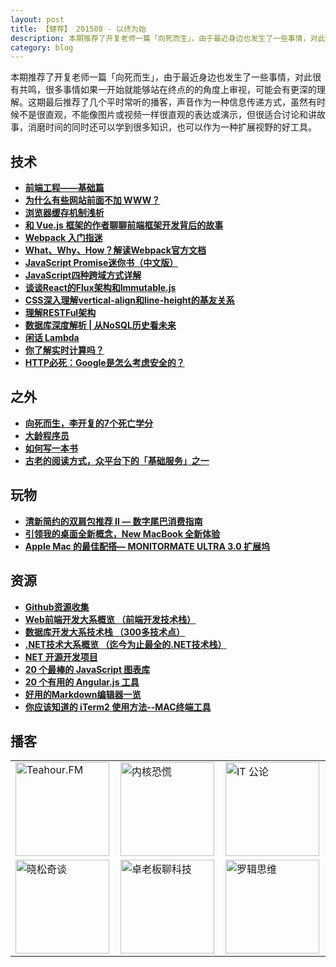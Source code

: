 ```yaml
---
layout: post
title: 【健荐】 201508 - 以终为始
description: 本期推荐了开复老师一篇「向死而生」，由于最近身边也发生了一些事情，对此很有共鸣，很多事情如果一开始就能够站在终点的的角度上审视，可能会有更深的理解。这期最后推荐了几个平时常听的播客，声音作为一种信息传递方式，虽然有时候不是很直观，不能像图片或视频一样很直观的表达或演示，但很适合讨论和讲故事，消磨时间的同时还可以学到很多知识，也可以作为一种扩展视野的好工具。
category: blog
---
```


本期推荐了开复老师一篇「向死而生」，由于最近身边也发生了一些事情，对此很有共鸣，很多事情如果一开始就能够站在终点的的角度上审视，可能会有更深的理解。这期最后推荐了几个平时常听的播客，声音作为一种信息传递方式，虽然有时候不是很直观，不能像图片或视频一样很直观的表达或演示，但很适合讨论和讲故事，消磨时间的同时还可以学到很多知识，也可以作为一种扩展视野的好工具。

## 技术
* **[前端工程——基础篇](https://github.com/fouber/blog/issues/10)**
* **[为什么有些网站前面不加 WWW？](http://www.leiphone.com/news/201508/mgHsZtTg4ycZwelM.html)**
* **[浏览器缓存机制浅析](http://mp.weixin.qq.com/s?__biz=MzAxODE2MjM1MA==&mid=209846596&idx=1&sn=803b9c256d17b2ca2c1cec1322ee19f0&scene=0#rd)**
* **[和 Vue.js 框架的作者聊聊前端框架开发背后的故事](http://teahour.fm/2015/08/16/vuejs-creator-evan-you.html)**
* **[Webpack 入门指迷](http://segmentfault.com/a/1190000002551952)**
* **[What、Why、How？解读Webpack官方文档](http://segmentfault.com/a/1190000003506497)**
* **[JavaScript Promise迷你书（中文版）](http://liubin.github.io/promises-book/)**
* **[JavaScript四种跨域方式详解](http://segmentfault.com/a/1190000003642057)**
* **[谈谈React的Flux架构和Immutable.js](http://wwsun.me/posts/flux-getting-started.html)**
* **[CSS深入理解vertical-align和line-height的基友关系](http://www.zhangxinxu.com/wordpress/2015/08/css-deep-understand-vertical-align-and-line-height/)**
* **[理解RESTFul架构](http://blog.jobbole.com/88989/)**
* **[数据库深度解析 | 从NoSQL历史看未来](http://mp.weixin.qq.com/s?__biz=MzAwMDU1MTE1OQ==&mid=209753217&idx=1&sn=d3a021a7bd959cbf92ffc658336b2387&scene=1&srcid=fWEZMjyaJKjZo5wrpSiB&from=singlemessage&isappinstalled=0#rd)**
* **[闲话 Lambda](http://segmentfault.com/a/1190000003509428)**
* **[你了解实时计算吗？](http://blog.jobbole.com/88475/)**
* **[HTTP必死：Google是怎么考虑安全的？](http://www.leiphone.com/news/201508/WHUYxvHLzaTKtTYB.html)**

## 之外
* **[向死而生，李开复的7个死亡学分](http://www.cyzone.cn/a/20150627/276686.html#utm_source=feedly&utm_medium=rss)**
* **[大龄程序员](http://dreamhead.blogbus.com/logs/273611488.html)**
* **[如何写一本书](http://icodeit.org/2015/08/how-to-write-a-book/)**
* **[古老的阅读方式，众平台下的「基础服务」之一](http://www.dgtle.com/article-11381-1.html)**

## 玩物
* **[清新简约的双肩包推荐 Ⅱ — 数字尾巴消费指南](http://www.dgtle.com/article-11393-1.html)**
* **[引领我的桌面全新概念，New MacBook 全新体验](http://www.dgtle.com/article-11671-1.html)**
* **[Apple Mac 的最佳配搭— MONITORMATE ULTRA 3.0 扩展坞](http://www.dgtle.com/article-5035-1.html)**


## 资源
* **[Github资源收集](http://segmentfault.com/a/1190000003510001)**
* **[Web前端开发大系概览 （前端开发技术栈）](http://www.cnblogs.com/unruledboy/p/WebFrontEndStack.html)**
* **[数据库开发大系技术栈 （300多技术点）](http://www.cnblogs.com/unruledboy/p/DatabaseStack.html)**
* **[.NET技术大系概览 （迄今为止最全的.NET技术栈）](http://www.cnblogs.com/unruledboy/p/NetStack.html)**
* **[NET 开源开发项目](http://mp.weixin.qq.com/s?__biz=MzAwNTMxMzg1MA==&mid=207985026&idx=3&sn=439501574c90dd02774a97dc18b682e7&scene=5#rd)**
* **[20 个最棒的 JavaScript 图表库](http://www.oschina.net/translate/20-best-javascript-chart-libraries)**
* **[20 个有用的 Angular.js 工具](http://wiki.jikexueyuan.com/project/wiki-journal-201507-1/useful-tool.html)**
* **[好用的Markdown编辑器一览](http://www.williamlong.info/archives/4319.html)**
* **[你应该知道的 iTerm2 使用方法--MAC终端工具](http://wulfric.me/2015/08/iterm2/)**

## 播客
<table>
	<tr>
		<td width="180" >
		<a href="http://www.ximalaya.com/#/11484693/album/263935"><img src="{{ site.url }}/images/jj08/1.png" alt="Teahour.FM" width="150" height="150" align=center /></a>
		</td>
		<td width="180" >
		<a href="http://ipn.li/kernelpanic/"><img src="{{ site.url }}/images/jj08/2.png" alt="内核恐慌" width="150" height="150" align=center /></a>
		</td>
		<td width="180" >
		<a href="http://ipn.li/itgonglun/"><img src="{{ site.url }}/images/jj08/3.png" alt="IT 公论" width="150" height="150" align=center /></a>
		</td>
	</tr>
	<tr>
		<td>
		<a href="http://www.ximalaya.com/#/10936615/album/321701?feed=reset"><img src="{{ site.url }}/images/jj08/4.jpg" alt="晓松奇谈" width="150" height="150" align=center /></a>
		</td>
		<td>
		<a href="http://www.ximalaya.com/#/1412917/album/239463?feed=reset"><img src="{{ site.url }}/images/jj08/5.jpg" alt="卓老板聊科技" width="150" height="150" align=center /></a>
		</td>
		<td>
		<a href="http://www.ximalaya.com/#/20445422/album/335347?feed=reset"><img src="{{ site.url }}/images/jj08/6.jpg" alt="罗辑思维" width="150" height="150" align=center /></a>
		</td>
	</tr>
</table>